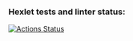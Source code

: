 ### Hexlet tests and linter status:
[![Actions Status](https://github.com/urmat4002/frontend-project-lvl1/workflows/hexlet-check/badge.svg)](https://github.com/urmat4002/frontend-project-lvl1/actions)